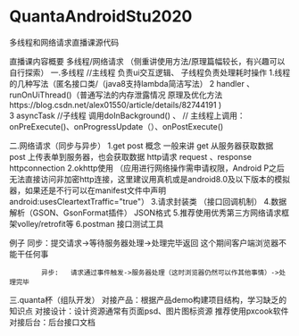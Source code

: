# QuantaAndroidStu2020
多线程和网络请求直播课源代码

直播课内容概要
多线程/网络请求  （侧重讲使用方法/原理篇幅较长，有兴趣可以自行探索）
一.多线程 
 //主线程 负责ui交互逻辑、    子线程负责处理耗时操作
1.线程的几种写法（匿名接口类/（java8支持lambda简洁写法）
2 handler  、runOnUiThread()（普通写法的内存泄露情况 原理及优化方法https://blog.csdn.net/alex01550/article/details/82744191 )  
3 asyncTask  //子线程 调用doInBackground() 、  // 主线程上调用：onPreExecute()、onProgressUpdate（）、onPostExecute()



二.网络请求（同步与异步）
1.get post 概念 一般来讲 get 从服务器获取数据  post 上传表单到服务器，也会获取数据   http请求   request 、response
httpconnection 
2.okhttp使用   （应用进行网络操作需申请权限，Android P之后无法直接访问非加密http连接，这里建议用真机或是android8.0及以下版本的模拟器，如果还是不行可以在manifest文件中声明android:usesCleartextTraffic="true"） 
3.请求封装类  （接口回调机制）
4.数据解析（GSON、GsonFormat插件）  JSON格式
5.推荐使用优秀第三方网络请求框架volley/retrofit等
6.postman 接口测试工具

例子     同步：提交请求->等待服务器处理->处理完毕返回   这个期间客户端浏览器不能干任何事

            异步:   请求通过事件触发->服务器处理（这时浏览器仍然可以作其他事情）->处理完毕

三.quanta杯（组队开发）
对接产品：根据产品demo构建项目结构，学习缺乏的知识点
对接设计：设计资源通常有页面psd、图片图标资源  推荐使用pxcook软件
对接后台：后台接口文档 
